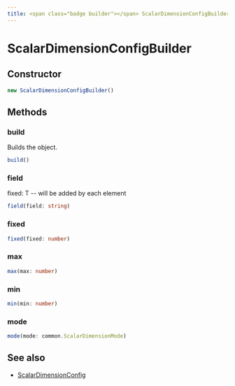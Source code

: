 ```yaml
---
title: <span class="badge builder"></span> ScalarDimensionConfigBuilder
---
```

# <span class="badge builder"></span> ScalarDimensionConfigBuilder

## Constructor

```typescript
new ScalarDimensionConfigBuilder()
```
## Methods

### <span class="badge object-method"></span> build

Builds the object.

```typescript
build()
```

### <span class="badge object-method"></span> field

fixed: T -- will be added by each element

```typescript
field(field: string)
```

### <span class="badge object-method"></span> fixed

```typescript
fixed(fixed: number)
```

### <span class="badge object-method"></span> max

```typescript
max(max: number)
```

### <span class="badge object-method"></span> min

```typescript
min(min: number)
```

### <span class="badge object-method"></span> mode

```typescript
mode(mode: common.ScalarDimensionMode)
```

## See also

 * <span class="badge object-type-interface"></span> [ScalarDimensionConfig](./object-ScalarDimensionConfig.md)
